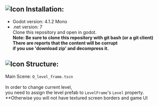 ## ![Icon](https://github.com/ChloePrime/MarioForeverMoleEditor/blob/master/resources/enemies/T_mole_jumping.png) Installation:
* Godot version: 4.1.2 Mono
* .net version:  7 <br>
Clone this repository and open in godot. <br>
**Note: Be sure to clone this repository with git bash (or a git client) <br>**
**There are reports that the content will be corrupt**<br>
**if you use 'download zip' and decompress it.**

## ![Icon](https://github.com/ChloePrime/MarioForeverMoleEditor/blob/master/resources/enemies/T_mole_jumping.png) Structure:
Main Scene: `O_level_frame.tscn` <br> <br>
In order to change current level, <br>
you need to assign the level prefab to `LevelFrame`'s `Level` property. <br>
**Otherwise you will not have textured screen borders and game UI
